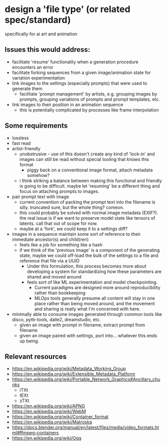 # design a 'file type' (or related spec/standard)
specifically for ai art and animation

## Issues this would address:

* facilitate 'resume' functionality when a generation procedure encounters an error
* facilitate forking sequences from a given image/animation state for variation experimentation
* link images to the settings (especially prompts) that were used to generate them
  * facilitate 'prompt management' by artists, e.g. grouping images by prompts, grouping variations of prompts and prompt templates, etc.
* link images to their position in an animation sequence
  * this is potentially complicated by processes like frame interpolation

## Some requirements

* lossless
* fast read
* artist-friendly
  * unobstrusive - use of this doesn't create any kind of 'lock-in' and images can still be read without special tooling that knows this format
    * piggy back on a conventional image format, attach metadata somehow? 
  * i think striking a balance between making this functional and friendly is going to be difficult. maybe let 'resuming' be a different thing and focus on attaching prompts to images.
* pair prompt text with image
  * current convention of packing the prompt text into the filename is silly. truncated sure, but the whole thing? comeon.
  * this could probably be solved with normal image metadata (EXIF?). the real issue is if we want to preserve model state like tensors of latents. call that out of scope for now.
  * maybe at a 'fork', we could keep it to a settings diff?
* images in a sequence maintain some sort of reference to their immediate ancestor(s) and child(ren)
  * feels like a job for something like a hash
  * if we think of the 'previous image' is a component of the generating state, maybe we could off-load the bulk of the settings to a file and reference that file via a UUID
    * Under this formulation, this process becomes more about developing a system for standardizing how these parameters are shared and moved around
    * feels sort of like ML experimentation and model checkpointing. 
      * Current paradigms are designed more around reproducibility rather than bookkeeping
      * MLOps tools generally presume all content will stay in one place rather than being moved around, and the movement and sharing is really what I'm concerned with here.
* minimally able to consume images generated through common tools like disco, pytti-tools, dalle2, dreamstudio, etc.
  * given an image with prompt in filename, extract prompt from filename
  * given an image paired with settings, port into... whatever this ends up being.


## Relevant resources

* https://en.wikipedia.org/wiki/Metadata_Working_Group
* https://en.wikipedia.org/wiki/Extensible_Metadata_Platform
* https://en.wikipedia.org/wiki/Portable_Network_Graphics#Ancillary_chunks
  * iTXt
  * tEXt
  * zTXt
* https://en.wikipedia.org/wiki/APNG
* https://en.wikipedia.org/wiki/WebM
* https://en.wikipedia.org/wiki/Container_format
* https://en.wikipedia.org/wiki/Matroska
* https://docs.blender.org/manual/en/latest/files/media/video_formats.html#ffmpeg-containers
* https://en.wikipedia.org/wiki/Ogg
